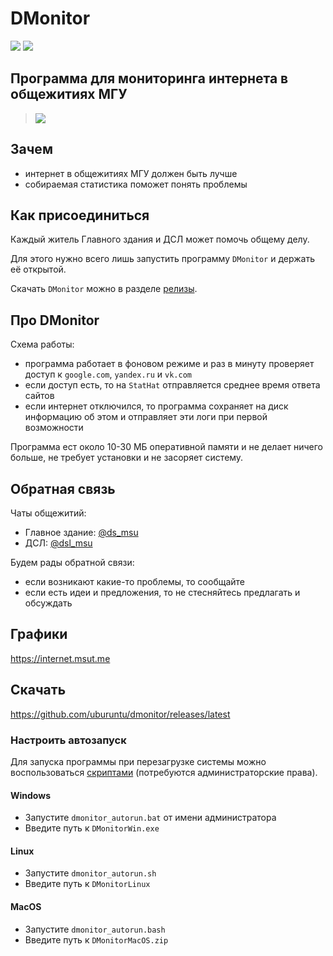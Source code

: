 # DMonitor

[![](https://img.shields.io/badge/%D0%A7%D0%B0%D1%82%D1%8B%20%D0%9C%D0%93%D0%A3-%40chat__msu-blue)](https://t.me/chat_msu/22333)
[![](https://img.shields.io/badge/%D0%93%D1%80%D0%B0%D1%84%D0%B8%D0%BA%D0%B8-internet.msut.me-9cf)](https://internet.msut.me)

## Программа для мониторинга интернета в общежитиях МГУ

> ![](https://i.imgur.com/8fSJOVs.jpg)


## Зачем
- интернет в общежитиях МГУ должен быть лучше
- собираемая статистика поможет понять проблемы

## Как присоединиться
Каждый житель Главного здания и ДСЛ может помочь общему делу.

Для этого нужно всего лишь запустить программу `DMonitor` и держать её открытой.

Скачать `DMonitor` можно в разделе [релизы](https://github.com/uburuntu/dmonitor/releases/latest).

## Про DMonitor

Схема работы:
- программа работает в фоновом режиме и раз в минуту проверяет доступ к `google.com`, `yandex.ru` и `vk.com`
- если доступ есть, то на `StatHat` отправляется среднее время ответа сайтов
- если интернет отключился, то программа сохраняет на диск информацию об этом и отправляет эти логи при первой возможности

Программа ест около 10-30 МБ оперативной памяти и не делает ничего больше, не требует установки и не засоряет систему.

## Обратная связь

Чаты общежитий:
- Главное здание: [@ds_msu](https://t.me/ds_msu)
- ДСЛ: [@dsl_msu](https://t.me/dsl_msu)

Будем рады обратной связи:
- если возникают какие-то проблемы, то сообщайте
- если есть идеи и предложения, то не стесняйтесь предлагать и обсуждать

## Графики

https://internet.msut.me

## Скачать

https://github.com/uburuntu/dmonitor/releases/latest

### Настроить автозапуск

Для запуска программы при перезагрузке системы можно воспользоваться [скриптами](https://github.com/uburuntu/dmonitor/autorun_scripts) (потребуются администраторские права). 

#### Windows

- Запустите `dmonitor_autorun.bat` от имени администратора
- Введите путь к `DMonitorWin.exe`

#### Linux

- Запустите `dmonitor_autorun.sh`
- Введите путь к `DMonitorLinux`

#### MacOS

- Запустите `dmonitor_autorun.bash`
- Введите путь к `DMonitorMacOS.zip`

